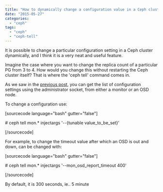 ```yaml
---
title: "How to dynamically change a configuration value in a Ceph cluster?"
date: "2015-05-27"
categories: 
  - "ceph"
tags: 
  - "ceph"
  - "ceph-tell"
---
```


It is possible to change a particular configuration setting in a Ceph cluster dynamically, and I think it is a very neat and useful feature.

Imagine the case where you want to change the replica count of a particular PG from 3 to 4. How would you change this without restarting the Ceph cluster itself? That is where the 'ceph tell' command comes in.

As we saw in the [previous post](https://arvimal.wordpress.com/2015/05/27/how-can-we-get-a-list-of-all-the-configurations-from-a-ceph-cluster-node/), you can get the list of configuration settings using the administrator socket, from either a monitor or an OSD node.

To change a configuration use:

\[sourcecode language="bash" gutter="false"\]

\# ceph tell mon.\* injectargs '--{tunable value\_to\_be\_set}'

\[/sourcecode\]

For example, to change the timeout value after which an OSD is out and down, can be changed with:

\[sourcecode language="bash" gutter="false"\]

\# ceph tell mon.\* injectargs '--mon\_osd\_report\_timeout 400'

\[/sourcecode\]

By default, it is 300 seconds, ie.. 5 minute

